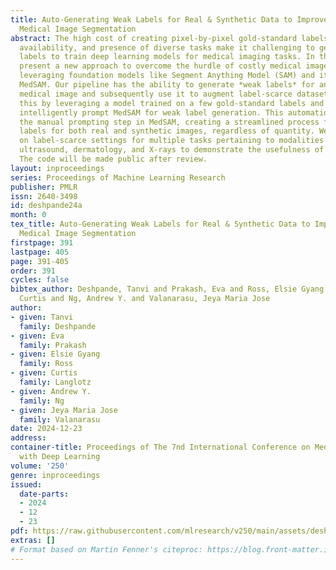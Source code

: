 ```yaml
---
title: Auto-Generating Weak Labels for Real & Synthetic Data to Improve Label-Scarce
  Medical Image Segmentation
abstract: The high cost of creating pixel-by-pixel gold-standard labels, limited expert
  availability, and presence of diverse tasks make it challenging to generate segmentation
  labels to train deep learning models for medical imaging tasks. In this work, we
  present a new approach to overcome the hurdle of costly medical image labeling by
  leveraging foundation models like Segment Anything Model (SAM) and its medical alternate
  MedSAM. Our pipeline has the ability to generate *weak labels* for any unlabeled
  medical image and subsequently use it to augment label-scarce datasets. We perform
  this by leveraging a model trained on a few gold-standard labels and using it to
  intelligently prompt MedSAM for weak label generation. This automation eliminates
  the manual prompting step in MedSAM, creating a streamlined process for generating
  labels for both real and synthetic images, regardless of quantity. We conduct experiments
  on label-scarce settings for multiple tasks pertaining to modalities ranging from
  ultrasound, dermatology, and X-rays to demonstrate the usefulness of our pipeline.
  The code will be made public after review.
layout: inproceedings
series: Proceedings of Machine Learning Research
publisher: PMLR
issn: 2640-3498
id: deshpande24a
month: 0
tex_title: Auto-Generating Weak Labels for Real & Synthetic Data to Improve Label-Scarce
  Medical Image Segmentation
firstpage: 391
lastpage: 405
page: 391-405
order: 391
cycles: false
bibtex_author: Deshpande, Tanvi and Prakash, Eva and Ross, Elsie Gyang and Langlotz,
  Curtis and Ng, Andrew Y. and Valanarasu, Jeya Maria Jose
author:
- given: Tanvi
  family: Deshpande
- given: Eva
  family: Prakash
- given: Elsie Gyang
  family: Ross
- given: Curtis
  family: Langlotz
- given: Andrew Y.
  family: Ng
- given: Jeya Maria Jose
  family: Valanarasu
date: 2024-12-23
address:
container-title: Proceedings of The 7nd International Conference on Medical Imaging
  with Deep Learning
volume: '250'
genre: inproceedings
issued:
  date-parts:
  - 2024
  - 12
  - 23
pdf: https://raw.githubusercontent.com/mlresearch/v250/main/assets/deshpande24a/deshpande24a.pdf
extras: []
# Format based on Martin Fenner's citeproc: https://blog.front-matter.io/posts/citeproc-yaml-for-bibliographies/
---
```

